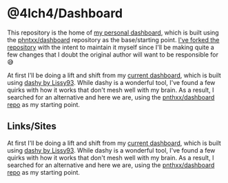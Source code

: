 # @4lch4/Dashboard

This repository is the home of [my personal dashboard][0], which is built using the [phntxx/dashboard][1] repository as the base/starting point. [I've forked the repository][2] with the intent to maintain it myself since I'll be making quite a few changes that I doubt the original author will want to be responsible for 😅

At first I'll be doing a lift and shift from my [current dashboard][3], which is built using [dashy by Lissy93][4]. While dashy is a wonderful tool, I've found a few quirks with how it works that don't mesh well with my brain. As a result, I searched for an alternative and here we are, using the [pnthxx/dashboard repo][1] as my starting point.

## Links/Sites

At first I'll be doing a lift and shift from my [current dashboard][3], which is built using [dashy by Lissy93][4]. While dashy is a wonderful tool, I've found a few quirks with how it works that don't mesh well with my brain. As a result, I searched for an alternative and here we are, using the [pnthxx/dashboard repo][1] as my starting point.

[0]: https://dashboard.4lch4.com
[1]: https://github.com/phntxx/dashboard
[2]: https://github.com/4lch4/dashboard
[3]: https://dashy.4lch4.cloud
[4]: https://github.com/Lissy93/dashy/tree/master/docker
